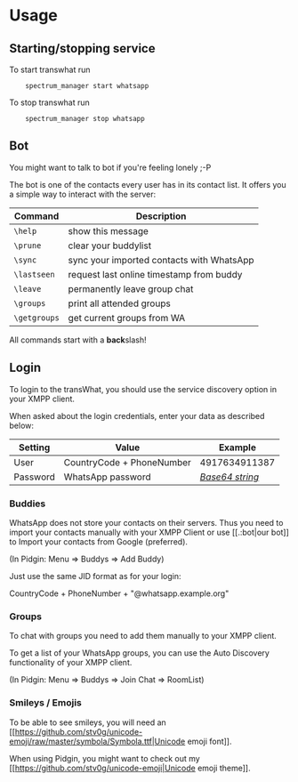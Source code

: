 # Usage

## Starting/stopping service

To start transwhat run

```
    spectrum_manager start whatsapp

```

To stop transwhat run

```
    spectrum_manager stop whatsapp
```

## Bot

You might want to talk to bot if you're feeling lonely ;-P

The bot is one of the contacts every user has in its contact list. It offers you a simple way to interact with the server:

| **Command**  | **Description** |
| ------------ | --------------- |
| `\help`      | show this message |
| `\prune`     | clear your buddylist |
| `\sync`      | sync your imported contacts with WhatsApp |
| `\lastseen`  | request last online timestamp from buddy |
| `\leave`     | permanently leave group chat |
| `\groups`    | print all attended groups |
| `\getgroups` | get current groups from WA |

<note tip>All commands start with a **back**slash!</note>

## Login

To login to the transWhat, you should use the service discovery option in your XMPP client.

When asked about the login credentials, enter your data as described below:

| **Setting** | **Value**                 | **Example**     |
| ----------- | ------------------------- | --------------- |
| User        | CountryCode + PhoneNumber | 4917634911387   |
| Password    | WhatsApp password         | [*Base64 string*](https://github.com/davidgfnet/whatsapp-purple#how-do-i-get-my-user-name-and-password)|


### Buddies

WhatsApp does not store your contacts on their servers. Thus you need to import your contacts manually with your XMPP Client or use [[.:bot|our bot]] to Import your contacts from Google (preferred).

(In Pidgin: Menu => Buddys => Add Buddy)

Just use the same JID format as for your login:

  CountryCode + PhoneNumber + "@whatsapp.example.org"

### Groups

To chat with groups you need to add them manually to your XMPP client.

To get a list of your WhatsApp groups, you can use the Auto Discovery functionality of your XMPP client.

(In Pidgin: Menu => Buddys => Join Chat => RoomList)

### Smileys / Emojis

To be able to see smileys, you will need an [[https://github.com/stv0g/unicode-emoji/raw/master/symbola/Symbola.ttf|Unicode emoji font]].

When using Pidgin, you might want to check out my [[https://github.com/stv0g/unicode-emoji|Unicode emoji theme]].
